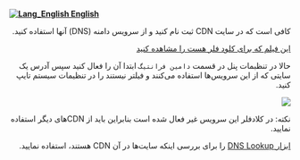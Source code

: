 [**![Lang_English](https://user-images.githubusercontent.com/125398461/229074810-599bd7f9-0bc1-44a9-b76e-90bf7e182314.png) English**](https://github.com/hiddify/hiddify-config/wiki/Guide-for-domain-fronting)

<div dir="rtl" markdown="1">

کافی است که در سایت CDN ثبت نام کنید و از سرویس دامنه (DNS) آنها استفاده کنید.

[این فیلم که برای کلود فلر هست را مشاهده کنید](https://www.youtube.com/watch?v=Sgqnznm6SEY)




حالا در تنظبمات پنل در قسمت `دامین فرانتیگ` ابتدا آن را فعال کنید سپس آدرس یک سایتی که از این سرویس‌ها استفاده می‌کنند و فیلتر نیستند را در تنظیمات سیستم تایپ کنید.

![](https://user-images.githubusercontent.com/125398461/235919037-24fefc82-68c6-46d1-a9c7-c905e173c222.png)


نکته: در کلادفلر این سرویس غیر فعال شده است بنابراین باید از CDNهای دیگر استفاده نمایید.




[ابزار DNS Lookup](https://dns-lookup.com) را برای بررسی اینکه سایت‌ها در آن CDN  هستند، استفاده نمایید.
</div>